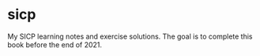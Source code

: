 # sicp
My SICP learning notes and exercise solutions. The goal is to complete this book before the end of 2021.
